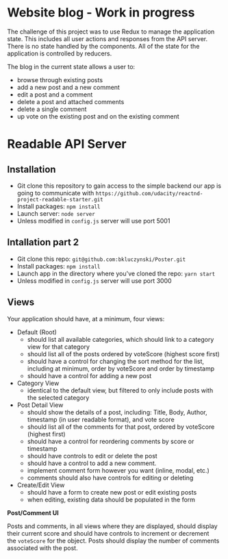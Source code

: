 # Website blog - Work in progress

The challenge of this project was to use Redux to manage the application state. This includes all user actions and responses from the API server. There is no state handled by the components. All of the state for the application is controlled by reducers.

The blog in the current state allows a user to:

- browse through existing posts
- add a new post and a new comment
- edit a post and a comment
- delete a post and attached comments
- delete a single comment
- up vote on the existing post and on the existing comment

# Readable API Server

## Installation

- Git clone this repository to gain access to the simple backend our app is going to communicate with `https://github.com/udacity/reactnd-project-readable-starter.git`
- Install packages: `npm install`
- Launch server: `node server`
- Unless modified in `config.js` server will use port 5001

## Intallation part 2

- Git clone this repo: `git@github.com:bkluczynski/Poster.git`
- Install packages: `npm install`
- Launch app in the directory where you've cloned the repo: `yarn start`
- Unless modified in `config.js` server will use port 3000

Views
-----

Your application should have, at a minimum, four views:

-   Default (Root)
    -   should list all available categories, which should link to a category view for that category
    -   should list all of the posts ordered by voteScore (highest score first)
    -   should have a control for changing the sort method for the list, including at minimum, order by voteScore and order by timestamp
    -   should have a control for adding a new post
-   Category View
    -   identical to the default view, but filtered to only include posts with the selected category
-   Post Detail View
    -   should show the details of a post, including: Title, Body, Author, timestamp (in user readable format), and vote score
    -   should list all of the comments for that post, ordered by voteScore (highest first)
    -   should have a control for reordering comments by score or timestamp
    -   should have controls to edit or delete the post
    -   should have a control to add a new comment.
    -   implement comment form however you want (inline, modal, etc.)
    -   comments should also have controls for editing or deleting
-   Create/Edit View
    -   should have a form to create new post or edit existing posts
    -   when editing, existing data should be populated in the form

 **Post/Comment UI**

 Posts and comments, in all views where they are displayed, should display their current score and should have controls to increment or decrement the `voteScore` for the object. Posts should display the number of comments associated with the post.


